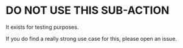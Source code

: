# DO NOT USE THIS SUB-ACTION

It exists for testing purposes.

If you do find a really strong use case for this, please open an issue.
